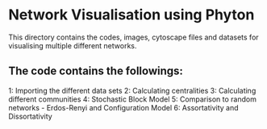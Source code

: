 # Network Visualisation using Phyton

This directory contains the codes, images, cytoscape files and datasets for visualising multiple different networks.

## The code contains the followings:

1: Importing the different data sets
2: Calculating centralities
3: Calculating different communities
4: Stochastic Block Model
5: Comparison to random networks - Erdos-Renyi and Configuration Model
6: Assortativity and Dissortativity
